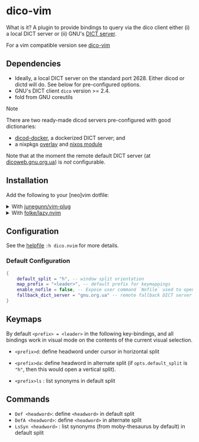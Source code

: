 # dico-vim

What is it? A plugin to provide bindings to query via the dico client either
(i) a local DICT server or (ii) GNU's [DICT server](dicoweb.gnu.org.ua).

For a vim compatible version see
[dico-vim](https://github.com/metaporia/dico-vim)


## Dependencies

* Ideally, a local DICT server on the standard port 2628. Either dicod or dictd
  will do. See below for pre-configured options.
* GNU's DICT client `dico` version >= 2.4.
* fold from GNU coreutils



> [!NOTE]
> There are two ready-made dicod servers pre-configured with good
> dictionaries:
> - [dicod-docker](https://github.com/metaporia/dot/tree/489cd70eae8eb4b48b4b02637578d216d76b759f/overlays/dico),
>   a dockerized DICT server; and
> - a nixpkgs [overlay](https://github.com/metaporia/dot/) and [nixos module](https://github.com/metaporia/dot/blob/489cd70eae8eb4b48b4b02637578d216d76b759f/home/modules/dicod.nix)

Note that at the moment the remote default DICT server (at [dicoweb.gnu.org.ua]())
is _not_ configurable.


## Installation

Add the following to your [neo]vim dotfile:

<details>
    <summary>With <a href="https://github.com/junegunn/vim-plug">junegunn/vim-plug</a>
    </summary>
    <code>Plug "metaporia/dico.nvim"</code>
</details>

<details>
    <summary>With <a href="https://github.com/folke/lazy.nvim">folke/lazy.nvim</a>
    </summary>
    <code>{ "metaporia/dico.nvim", config = true}</code>
</details>

## Configuration

See the [helpfile](doc/dico.nvim.txt) `:h dico.nvim` for more details.

### Default Configuration

```lua
{
    default_split = "h", -- window split orientation
    map_prefix = "<leader>", -- default prefix for keymappings
    enable_nofile = false, -- Expose user command `Nofile` used to open scratch buffer
    fallback_dict_server = "gnu.org.ua" -- remote fallback DICT server
}

```

## Keymaps

By default `<prefix> = <leader>` in the following key-bindings, and all bindings
work in visual mode on the contents of the current visual selection.

* `<prefix>d`: define headword under cursor in horizontal split
* `<prefix>da`: define headword in alternate split (if `opts.default_split` is
  `"h"`, then this would open a vertical split).


* `<prefix>ls` : list synonyms in default split

## Commands

* `Def <headword>`: define `<headword>` in default split
* `DefA <headword>`: define `<headword>` in alternate split
* `LsSyn <headword>` : list synonyms (from moby-thesaurus by default) in
  default split



